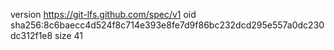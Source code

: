 version https://git-lfs.github.com/spec/v1
oid sha256:8c6baecc4d524f8c714e393e8fe7d9f86bc232dcd295e557a0dc230dc312f1e8
size 41
